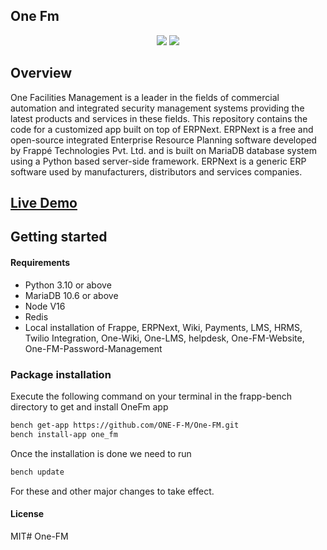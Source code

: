 ## One Fm

<p align="center">
  <img src="https://img.shields.io/badge/Frappe-14.XX.X-blue?style=for-the-badge&logo=frappe">
  <img src="https://img.shields.io/badge/ERPNext-14.XX.X-green?style=for-the-badge&logo=erpnext">
  <br/>
</p>

## Overview
One Facilities Management is a leader in the fields of commercial automation and integrated security management systems providing the latest products and services in these fields. This repository contains the code for a customized app built on top of ERPNext. ERPNext is a free and open-source integrated Enterprise Resource Planning software developed by Frappé Technologies Pvt. Ltd. and is built on MariaDB database system using a Python based server-side framework. ERPNext is a generic ERP software used by manufacturers, distributors and services companies.

## [Live Demo](https://dev.one-fm.com/)

## Getting started

#### Requirements

- Python 3.10 or above
- MariaDB 10.6 or above
- Node V16
- Redis
- Local installation of Frappe, ERPNext, Wiki, Payments, LMS, HRMS, Twilio Integration, One-Wiki, One-LMS, helpdesk, One-FM-Website, One-FM-Password-Management 

### Package installation
Execute the following command on your terminal in the frapp-bench directory to get and install OneFm app
``` bash
bench get-app https://github.com/ONE-F-M/One-FM.git
bench install-app one_fm
```
Once the installation is done we need to run
``` bash
bench update
```
For these and other major changes to take effect.

#### License

MIT# One-FM
